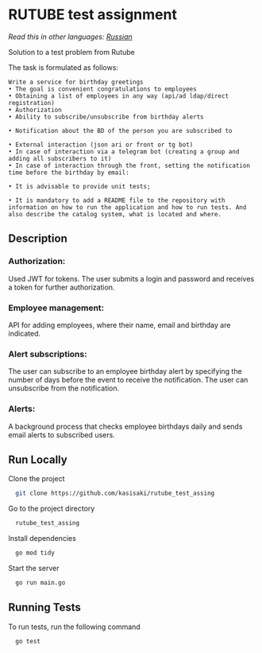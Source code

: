 
# RUTUBE test assignment

*Read this in other languages: [Russian](README.md)*


Solution to a test problem from Rutube

The task is formulated as follows:

```
Write a service for birthday greetings
• The goal is convenient congratulations to employees
• Obtaining a list of employees in any way (api/ad ldap/direct registration)
• Authorization
• Ability to subscribe/unsubscribe from birthday alerts

• Notification about the BD of the person you are subscribed to

• External interaction (json ari or front or tg bot)
• In case of interaction via a telegram bot (creating a group and adding all subscribers to it)
• In case of interaction through the front, setting the notification time before the birthday by email:

• It is advisable to provide unit tests;

• It is mandatory to add a README file to the repository with information on how to run the application and how to run tests. And also describe the catalog system, what is located and where.
```
## Description
### Authorization:

Used JWT for tokens. The user submits a login and password and receives a token for further authorization.
### Employee management:

API for adding employees, where their name, email and birthday are indicated.
### Alert subscriptions:

The user can subscribe to an employee birthday alert by specifying the number of days before the event to receive the notification.
The user can unsubscribe from the notification.
### Alerts:

A background process that checks employee birthdays daily and sends email alerts to subscribed users.

## Run Locally

Clone the project

```bash
  git clone https://github.com/kasisaki/rutube_test_assing
```

Go to the project directory

```bash
  rutube_test_assing
```

Install dependencies

```bash
  go mod tidy
```

Start the server

```bash
  go run main.go
```


## Running Tests

To run tests, run the following command

```bash
  go test
```

